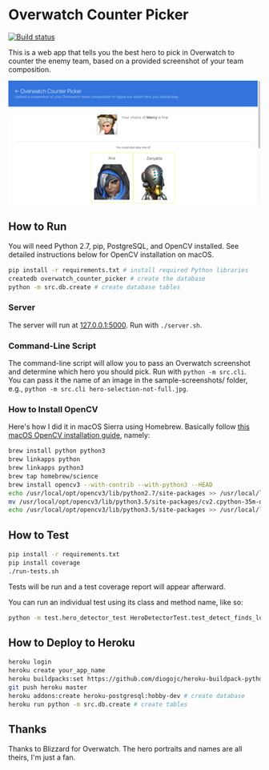 # Overwatch Counter Picker

[![Build status](https://travis-ci.org/cheshire137/overwatch-counter-picker.svg?branch=master)](https://travis-ci.org/cheshire137/overwatch-counter-picker)

This is a web app that tells you the best hero to pick in Overwatch to
counter the enemy team, based on a provided screenshot of your team composition.

![Screenshot of app](https://raw.githubusercontent.com/cheshire137/overwatch-counter-picker/master/app-screenshot.png)

## How to Run

You will need Python 2.7, pip, PostgreSQL, and OpenCV installed. See detailed
instructions below for OpenCV installation on macOS.

```bash
pip install -r requirements.txt # install required Python libraries
createdb overwatch_counter_picker # create the database
python -m src.db.create # create database tables
```

### Server

The server will run at [127.0.0.1:5000](http://127.0.0.1:5000/). Run with
`./server.sh`.

### Command-Line Script

The command-line script will allow you to pass an Overwatch screenshot and
determine which hero you should pick. Run with `python -m src.cli`. You can pass
it the name of an image in the sample-screenshots/ folder, e.g.,
`python -m src.cli hero-selection-not-full.jpg`.

### How to Install OpenCV

Here's how I did it in macOS Sierra using Homebrew. Basically follow
[this macOS OpenCV installation guide](http://www.pyimagesearch.com/2016/12/19/install-opencv-3-on-macos-with-homebrew-the-easy-way/),
namely:

```bash
brew install python python3
brew linkapps python
brew linkapps python3
brew tap homebrew/science
brew install opencv3 --with-contrib --with-python3 --HEAD
echo /usr/local/opt/opencv3/lib/python2.7/site-packages >> /usr/local/lib/python2.7/site-packages/opencv3.pth
mv /usr/local/opt/opencv3/lib/python3.5/site-packages/cv2.cpython-35m-darwin.so /usr/local/opt/opencv3/lib/python3.5/site-packages/cv2.so
echo /usr/local/opt/opencv3/lib/python3.5/site-packages >> /usr/local/lib/python3.5/site-packages/opencv3.pth
```

## How to Test

```bash
pip install -r requirements.txt
pip install coverage
./run-tests.sh
```

Tests will be run and a test coverage report will appear afterward.

You can run an individual test using its class and method name, like so:

```bash
python -m test.hero_detector_test HeroDetectorTest.test_detect_finds_lucio_when_present
```

## How to Deploy to Heroku

```bash
heroku login
heroku create your_app_name
heroku buildpacks:set https://github.com/diogojc/heroku-buildpack-python-opencv-scipy
git push heroku master
heroku addons:create heroku-postgresql:hobby-dev # create database
heroku run python -m src.db.create # create tables
```

## Thanks

Thanks to Blizzard for Overwatch. The hero portraits and names are all theirs,
I'm just a fan.
